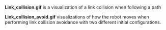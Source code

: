 **Link_collision.gif** is a visualization of a link collision when following a path


**Link_collision_avoid.gif** visualizations of how the robot moves when performing link collision avoidance with two different initial configurations.
